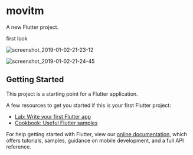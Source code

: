 # movitm

A new Flutter project.

first look

![screenshot_2019-01-02-21-23-12](https://user-images.githubusercontent.com/30453784/50599822-25696d80-0ed5-11e9-8875-b21357256c6e.png)

![screenshot_2019-01-02-21-24-45](https://user-images.githubusercontent.com/30453784/50599937-82652380-0ed5-11e9-9935-4e18a2026d76.png)


## Getting Started

This project is a starting point for a Flutter application.

A few resources to get you started if this is your first Flutter project:

- [Lab: Write your first Flutter app](https://flutter.io/docs/get-started/codelab)
- [Cookbook: Useful Flutter samples](https://flutter.io/docs/cookbook)

For help getting started with Flutter, view our 
[online documentation](https://flutter.io/docs), which offers tutorials, 
samples, guidance on mobile development, and a full API reference.

